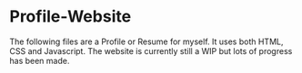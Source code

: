 # Profile-Website
The following files are a Profile or Resume for myself.
It uses both HTML, CSS and Javascript.
The website is currently still a WIP but lots of progress has been made.
